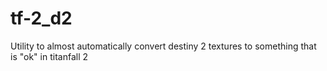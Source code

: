 # tf-2_d2
Utility to almost automatically convert destiny 2 textures to something that is "ok" in titanfall 2
